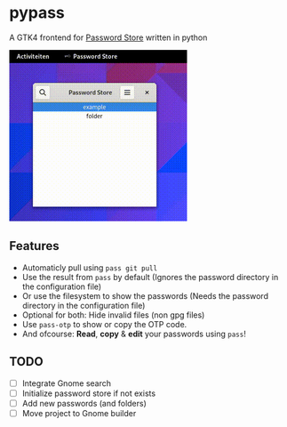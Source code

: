 # pypass
A GTK4 frontend for [Password Store](https://www.passwordstore.org/) written in python

![demo](demo.gif)

## Features
 - Automaticly pull using `pass git pull`
 - Use the result from `pass` by default (Ignores the password directory in the configuration file)
 - Or use the filesystem to show the passwords (Needs the password directory in the configuration file)
 - Optional for both: Hide invalid files (non gpg files)
 - Use `pass-otp` to show or copy the OTP code.
 - And ofcourse: **Read**, **copy** & **edit** your passwords using `pass`!

## TODO
 - [ ] Integrate Gnome search
 - [ ] Initialize password store if not exists
 - [ ] Add new passwords (and folders)
 - [ ] Move project to Gnome builder

